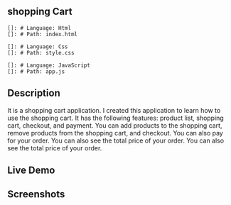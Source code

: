 ## shopping Cart

    []: # Language: Html
    []: # Path: index.html

    []: # Language: Css
    []: # Path: style.css

    []: # Language: JavaScript
    []: # Path: app.js

## Description

It is a shopping cart application. I created this application to learn how to use the shopping cart.
It has the following features: product list, shopping cart, checkout, and payment.
You can add products to the shopping cart, remove products from the shopping cart, and checkout.
You can also pay for your order. You can also see the total price of your order. You can also see the total price of your order.

## Live Demo

## Screenshots
